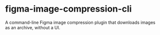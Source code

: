 # figma-image-compression-cli
A command-line Figma image compression plugin that downloads images as an archive, without a UI.

